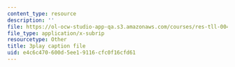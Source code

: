 ```yaml
---
content_type: resource
description: ''
file: https://ol-ocw-studio-app-qa.s3.amazonaws.com/courses/res-tll-004-stem-concept-videos-fall-2013/e4c6c470600d5ee19116cfc0f16cfd61_nwZ9FbZtOv0.vtt
file_type: application/x-subrip
resourcetype: Other
title: 3play caption file
uid: e4c6c470-600d-5ee1-9116-cfc0f16cfd61
---
```

